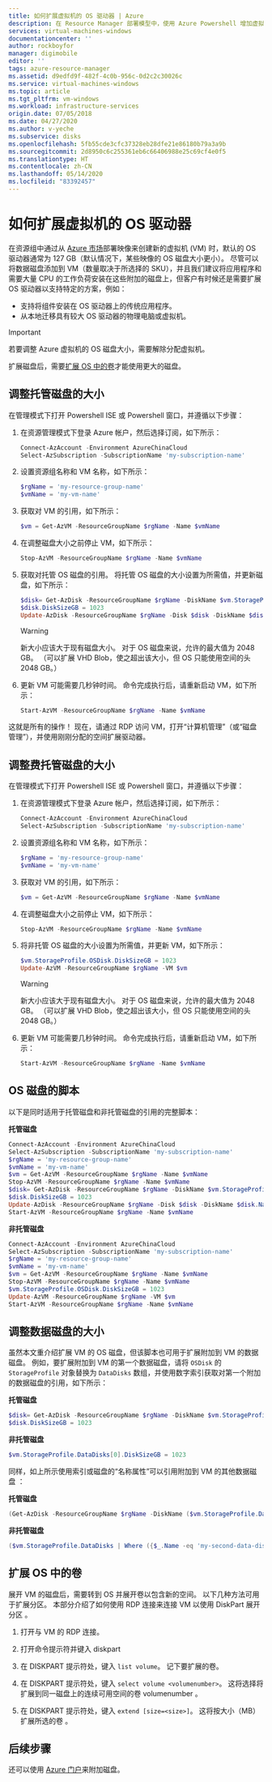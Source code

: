 ```yaml
---
title: 如何扩展虚拟机的 OS 驱动器 | Azure
description: 在 Resource Manager 部署模型中，使用 Azure Powershell 增加虚拟机的 OS 驱动器大小。
services: virtual-machines-windows
documentationcenter: ''
author: rockboyfor
manager: digimobile
editor: ''
tags: azure-resource-manager
ms.assetid: d9edfd9f-482f-4c0b-956c-0d2c2c30026c
ms.service: virtual-machines-windows
ms.topic: article
ms.tgt_pltfrm: vm-windows
ms.workload: infrastructure-services
origin.date: 07/05/2018
ms.date: 04/27/2020
ms.author: v-yeche
ms.subservice: disks
ms.openlocfilehash: 5fb55cde3cfc37328eb28dfe21e86180b79a3a9b
ms.sourcegitcommit: 2d8950c6c255361eb6c66406988e25c69cf4e0f5
ms.translationtype: HT
ms.contentlocale: zh-CN
ms.lasthandoff: 05/14/2020
ms.locfileid: "83392457"
---
```

# <a name="how-to-expand-the-os-drive-of-a-virtual-machine"></a>如何扩展虚拟机的 OS 驱动器

在资源组中通过从 [Azure 市场](https://market.azure.cn/marketplace/)部署映像来创建新的虚拟机 (VM) 时，默认的 OS 驱动器通常为 127 GB（默认情况下，某些映像的 OS 磁盘大小更小）。 尽管可以将数据磁盘添加到 VM（数量取决于所选择的 SKU），并且我们建议将应用程序和需要大量 CPU 的工作负荷安装在这些附加的磁盘上，但客户有时候还是需要扩展 OS 驱动器以支持特定的方案，例如：

- 支持将组件安装在 OS 驱动器上的传统应用程序。
- 从本地迁移具有较大 OS 驱动器的物理电脑或虚拟机。

> [!IMPORTANT]
> 若要调整 Azure 虚拟机的 OS 磁盘大小，需要解除分配虚拟机。
>
> 扩展磁盘后，需要[扩展 OS 中的卷](#expand-the-volume-within-the-os)才能使用更大的磁盘。
> 

## <a name="resize-a-managed-disk"></a>调整托管磁盘的大小

在管理模式下打开 Powershell ISE 或 Powershell 窗口，并遵循以下步骤：

1. 在资源管理模式下登录 Azure 帐户，然后选择订阅，如下所示：

    ```powershell
    Connect-AzAccount -Environment AzureChinaCloud
    Select-AzSubscription -SubscriptionName 'my-subscription-name'
    ```
2. 设置资源组名称和 VM 名称，如下所示：

    ```powershell
    $rgName = 'my-resource-group-name'
    $vmName = 'my-vm-name'
    ```
3. 获取对 VM 的引用，如下所示：

    ```powershell
    $vm = Get-AzVM -ResourceGroupName $rgName -Name $vmName
    ```
4. 在调整磁盘大小之前停止 VM，如下所示：

    ```Powershell
    Stop-AzVM -ResourceGroupName $rgName -Name $vmName
    ```
5. 获取对托管 OS 磁盘的引用。 将托管 OS 磁盘的大小设置为所需值，并更新磁盘，如下所示：

    ```Powershell
    $disk= Get-AzDisk -ResourceGroupName $rgName -DiskName $vm.StorageProfile.OsDisk.Name
    $disk.DiskSizeGB = 1023
    Update-AzDisk -ResourceGroupName $rgName -Disk $disk -DiskName $disk.Name
    ```   
    > [!WARNING]
    > 新大小应该大于现有磁盘大小。 对于 OS 磁盘来说，允许的最大值为 2048 GB。 （可以扩展 VHD Blob，使之超出该大小，但 OS 只能使用空间的头 2048 GB。）
    > 
    > 
6. 更新 VM 可能需要几秒钟时间。 命令完成执行后，请重新启动 VM，如下所示：

    ```Powershell
    Start-AzVM -ResourceGroupName $rgName -Name $vmName
    ```

这就是所有的操作！ 现在，请通过 RDP 访问 VM，打开“计算机管理”（或“磁盘管理”），并使用刚刚分配的空间扩展驱动器。

## <a name="resize-an-unmanaged-disk"></a>调整费托管磁盘的大小

在管理模式下打开 Powershell ISE 或 Powershell 窗口，并遵循以下步骤：

1. 在资源管理模式下登录 Azure 帐户，然后选择订阅，如下所示：

    ```Powershell
    Connect-AzAccount -Environment AzureChinaCloud
    Select-AzSubscription -SubscriptionName 'my-subscription-name'
    ```
2. 设置资源组名称和 VM 名称，如下所示：

    ```Powershell
    $rgName = 'my-resource-group-name'
    $vmName = 'my-vm-name'
    ```
3. 获取对 VM 的引用，如下所示：

    ```Powershell
    $vm = Get-AzVM -ResourceGroupName $rgName -Name $vmName
    ```
4. 在调整磁盘大小之前停止 VM，如下所示：

    ```Powershell
    Stop-AzVM -ResourceGroupName $rgName -Name $vmName
    ```
5. 将非托管 OS 磁盘的大小设置为所需值，并更新 VM，如下所示：

    ```Powershell
    $vm.StorageProfile.OSDisk.DiskSizeGB = 1023
    Update-AzVM -ResourceGroupName $rgName -VM $vm
    ```

    > [!WARNING]
    > 新大小应该大于现有磁盘大小。 对于 OS 磁盘来说，允许的最大值为 2048 GB。 （可以扩展 VHD Blob，使之超出该大小，但 OS 只能使用空间的头 2048 GB。）
    > 
    > 

6. 更新 VM 可能需要几秒钟时间。 命令完成执行后，请重新启动 VM，如下所示：

    ```Powershell
    Start-AzVM -ResourceGroupName $rgName -Name $vmName
    ```

## <a name="scripts-for-os-disk"></a>OS 磁盘的脚本

以下是同时适用于托管磁盘和非托管磁盘的引用的完整脚本：

**托管磁盘**

```Powershell
Connect-AzAccount -Environment AzureChinaCloud
Select-AzSubscription -SubscriptionName 'my-subscription-name'
$rgName = 'my-resource-group-name'
$vmName = 'my-vm-name'
$vm = Get-AzVM -ResourceGroupName $rgName -Name $vmName
Stop-AzVM -ResourceGroupName $rgName -Name $vmName
$disk= Get-AzDisk -ResourceGroupName $rgName -DiskName $vm.StorageProfile.OsDisk.Name
$disk.DiskSizeGB = 1023
Update-AzDisk -ResourceGroupName $rgName -Disk $disk -DiskName $disk.Name
Start-AzVM -ResourceGroupName $rgName -Name $vmName
```

**非托管磁盘**

```powershell
Connect-AzAccount -Environment AzureChinaCloud
Select-AzSubscription -SubscriptionName 'my-subscription-name'
$rgName = 'my-resource-group-name'
$vmName = 'my-vm-name'
$vm = Get-AzVM -ResourceGroupName $rgName -Name $vmName
Stop-AzVM -ResourceGroupName $rgName -Name $vmName
$vm.StorageProfile.OSDisk.DiskSizeGB = 1023
Update-AzVM -ResourceGroupName $rgName -VM $vm
Start-AzVM -ResourceGroupName $rgName -Name $vmName
```

## <a name="resizing-data-disks"></a>调整数据磁盘的大小

虽然本文重介绍扩展 VM 的 OS 磁盘，但该脚本也可用于扩展附加到 VM 的数据磁盘。 例如，要扩展附加到 VM 的第一个数据磁盘，请将 `OSDisk` 的 `StorageProfile` 对象替换为 `DataDisks` 数组，并使用数字索引获取对第一个附加的数据磁盘的引用，如下所示：

**托管磁盘**

```powershell
$disk= Get-AzDisk -ResourceGroupName $rgName -DiskName $vm.StorageProfile.DataDisks[0].Name
$disk.DiskSizeGB = 1023
```

**非托管磁盘**

```powershell
$vm.StorageProfile.DataDisks[0].DiskSizeGB = 1023
```

同样，如上所示使用索引或磁盘的“名称属性”可以引用附加到 VM 的其他数据磁盘  ：

**托管磁盘**

```powershell
(Get-AzDisk -ResourceGroupName $rgName -DiskName ($vm.StorageProfile.DataDisks | Where ({$_.Name -eq 'my-second-data-disk'})).Name).DiskSizeGB = 1023
```

**非托管磁盘**

```powershell
($vm.StorageProfile.DataDisks | Where ({$_.Name -eq 'my-second-data-disk'}).DiskSizeGB = 1023
```

## <a name="expand-the-volume-within-the-os"></a>扩展 OS 中的卷

展开 VM 的磁盘后，需要转到 OS 并展开卷以包含新的空间。 以下几种方法可用于扩展分区。 本部分介绍了如何使用 RDP 连接来连接 VM 以使用 DiskPart 展开分区  。

1. 打开与 VM 的 RDP 连接。

2. 打开命令提示符并键入 diskpart 

2. 在 DISKPART 提示符处，键入  `list volume`。 记下要扩展的卷。

3. 在 DISKPART 提示符处，键入  `select volume <volumenumber>`。 这将选择将扩展到同一磁盘上的连续可用空间的卷 volumenumber  。

4. 在 DISKPART 提示符处，键入  `extend [size=<size>]`。 这将按大小（MB）扩展所选的卷  。

## <a name="next-steps"></a>后续步骤

还可以使用 [Azure 门户](attach-managed-disk-portal.md)来附加磁盘。

<!-- Update_Description: update meta properties, wording update -->